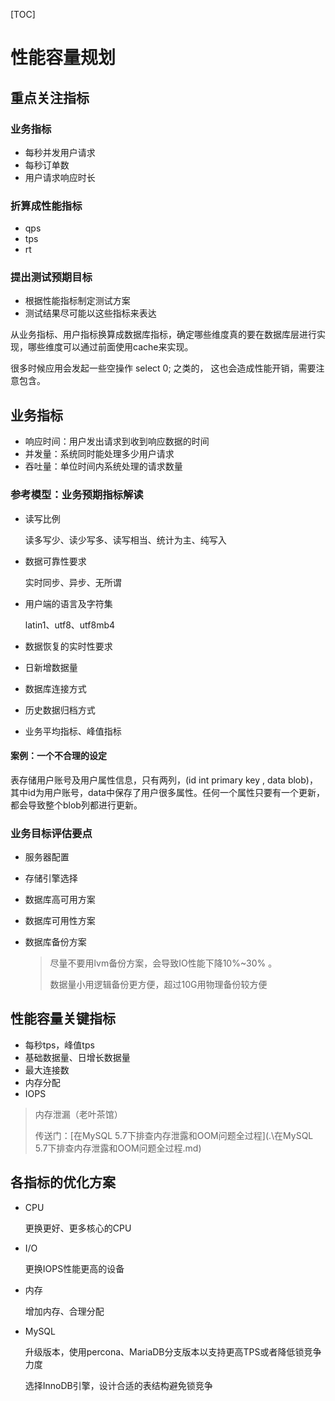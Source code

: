 [TOC]

# 性能容量规划

## 重点关注指标

### 业务指标

- 每秒并发用户请求
- 每秒订单数
- 用户请求响应时长

### 折算成性能指标

- qps
- tps
- rt

### 提出测试预期目标

- 根据性能指标制定测试方案
- 测试结果尽可能以这些指标来表达



从业务指标、用户指标换算成数据库指标，确定哪些维度真的要在数据库层进行实现，哪些维度可以通过前面使用cache来实现。

很多时候应用会发起一些空操作 select 0; 之类的，  这也会造成性能开销，需要注意包含。



## 业务指标

- 响应时间：用户发出请求到收到响应数据的时间
- 并发量：系统同时能处理多少用户请求
- 吞吐量：单位时间内系统处理的请求数量





### 参考模型：业务预期指标解读

- 读写比例

  读多写少、读少写多、读写相当、统计为主、纯写入

- 数据可靠性要求

  实时同步、异步、无所谓

- 用户端的语言及字符集

  latin1、utf8、utf8mb4

- 数据恢复的实时性要求

- 日新增数据量

- 数据库连接方式

- 历史数据归档方式

- 业务平均指标、峰值指标





#### 案例：一个不合理的设定

表存储用户账号及用户属性信息，只有两列，(id int primary key , data blob)，其中id为用户账号，data中保存了用户很多属性。任何一个属性只要有一个更新，都会导致整个blob列都进行更新。





### 业务目标评估要点

- 服务器配置

- 存储引擎选择

- 数据库高可用方案

- 数据库可用性方案

- 数据库备份方案

  > 尽量不要用lvm备份方案，会导致IO性能下降10%~30% 。
  >
  > 数据量小用逻辑备份更方便，超过10G用物理备份较方便



## 性能容量关键指标

- 每秒tps，峰值tps
- 基础数据量、日增长数据量
- 最大连接数
- 内存分配
- IOPS

 

> 内存泄漏（老叶茶馆）
>
> 传送门：[在MySQL 5.7下排查内存泄露和OOM问题全过程](.\在MySQL 5.7下排查内存泄露和OOM问题全过程.md)



## 各指标的优化方案

- CPU

  更换更好、更多核心的CPU

- I/O

  更换IOPS性能更高的设备

- 内存

  增加内存、合理分配

- MySQL

  升级版本，使用percona、MariaDB分支版本以支持更高TPS或者降低锁竞争力度

  选择InnoDB引擎，设计合适的表结构避免锁竞争
